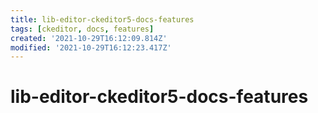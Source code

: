 ```yaml
---
title: lib-editor-ckeditor5-docs-features
tags: [ckeditor, docs, features]
created: '2021-10-29T16:12:09.814Z'
modified: '2021-10-29T16:12:23.417Z'
---
```


# lib-editor-ckeditor5-docs-features
